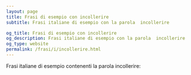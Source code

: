 ```yaml
---
layout: page
title: Frasi di esempio con incollerire 
subtitle: Frasi italiane di esempio con la parola  incollerire

og_title: Frasi di esempio con incollerire 
og_description: Frasi italiane di esempio con la parola  incollerire
og_type: website
permalink: /frasi/i/incollerire.html
---
```


Frasi italiane di esempio contenenti la parola incollerire:


